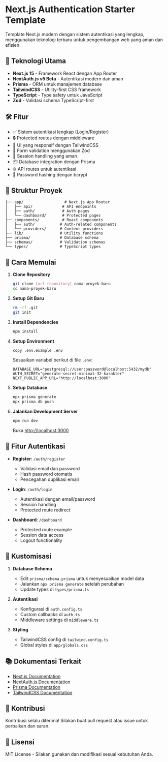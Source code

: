 # Next.js Authentication Starter Template

Template Next.js modern dengan sistem autentikasi yang lengkap, menggunakan teknologi terbaru untuk pengembangan web yang aman dan efisien.

## 🚀 Teknologi Utama

- **Next.js 15** - Framework React dengan App Router
- **NextAuth.js v5 Beta** - Autentikasi modern dan aman
- **Prisma** - ORM untuk manajemen database
- **TailwindCSS** - Utility-first CSS framework
- **TypeScript** - Type safety untuk JavaScript
- **Zod** - Validasi schema TypeScript-first

## 🛠️ Fitur

- ✅ Sistem autentikasi lengkap (Login/Register)
- 🔒 Protected routes dengan middleware
- 🎨 UI yang responsif dengan TailwindCSS
- 📝 Form validation menggunakan Zod
- 🔄 Session handling yang aman
- 📦 Database integration dengan Prisma
- 🌐 API routes untuk autentikasi
- 🔐 Password hashing dengan bcrypt

## 📁 Struktur Proyek

```
├── app/                  # Next.js App Router
│   ├── api/             # API endpoints
│   ├── auth/            # Auth pages
│   └── dashboard/       # Protected pages
├── components/          # React components
│   ├── auth/           # Auth-related components
│   └── providers/      # Context providers
├── lib/                # Utility functions
├── prisma/             # Database schema
├── schemas/            # Validation schemas
└── types/              # TypeScript types
```

## 🚦 Cara Memulai

1. **Clone Repository**
   ```bash
   git clone [url-repository] nama-proyek-baru
   cd nama-proyek-baru
   ```

2. **Setup Git Baru**
   ```bash
   rm -rf .git
   git init
   ```

3. **Install Dependencies**
   ```bash
   npm install
   ```

4. **Setup Environment**
   ```bash
   copy .env.example .env
   ```
   
   Sesuaikan variabel berikut di file `.env`:
   ```env
   DATABASE_URL="postgresql://user:password@localhost:5432/mydb"
   AUTH_SECRET="generate-secret-minimal-32-karakter"
   NEXT_PUBLIC_APP_URL="http://localhost:3000"
   ```

5. **Setup Database**
   ```bash
   npx prisma generate
   npx prisma db push
   ```

6. **Jalankan Development Server**
   ```bash
   npm run dev
   ```
   Buka [http://localhost:3000](http://localhost:3000)

## 📝 Fitur Autentikasi

- **Register**: `/auth/register`
  - Validasi email dan password
  - Hash password otomatis
  - Pencegahan duplikasi email

- **Login**: `/auth/login`
  - Autentikasi dengan email/password
  - Session handling
  - Protected route redirect

- **Dashboard**: `/dashboard`
  - Protected route example
  - Session data access
  - Logout functionality

## 🔧 Kustomisasi

1. **Database Schema**
   - Edit `prisma/schema.prisma` untuk menyesuaikan model data
   - Jalankan `npx prisma generate` setelah perubahan
   - Update types di `types/prisma.ts`

2. **Autentikasi**
   - Konfigurasi di `auth.config.ts`
   - Custom callbacks di `auth.ts`
   - Middleware settings di `middleware.ts`

3. **Styling**
   - TailwindCSS config di `tailwind.config.ts`
   - Global styles di `app/globals.css`

## 📚 Dokumentasi Terkait

- [Next.js Documentation](https://nextjs.org/docs)
- [NextAuth.js Documentation](https://authjs.dev)
- [Prisma Documentation](https://www.prisma.io/docs)
- [TailwindCSS Documentation](https://tailwindcss.com/docs)

## 🤝 Kontribusi

Kontribusi selalu diterima! Silakan buat pull request atau issue untuk perbaikan dan saran.

## 📄 Lisensi

MIT License - Silakan gunakan dan modifikasi sesuai kebutuhan Anda.
